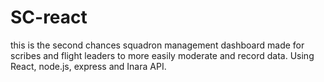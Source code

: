# SC-react

this is the second chances squadron management dashboard made for scribes and flight leaders to more easily moderate and record data.
Using React, node.js, express and Inara API.  
